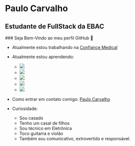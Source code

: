 # Paulo Carvalho

## Estudante de FullStack da EBAC

<p>
    ### Seja Bem-Vindo ao meu perfil GitHub 👋


* Atualmente estou trabalhando na <a href="Confiancemedical.com.br">Confiance Medical</a>

* Atualmente estou aprendendo:
    * <img src="C:\Users\paulo\OneDrive\Área de Trabalho\ebac-fullstackpython\FullStack\imagens\whatsapp.png" />
    * <img src="https://cdn.jsdelivr.net/gh/devicons/devicon/icons//-.svg" />
    * <img src="https://cdn.jsdelivr.net/gh/devicons/devicon/icons//-.svg" />
    * <img src="https://cdn.jsdelivr.net/gh/devicons/devicon/icons//-.svg" />
    * <img src="https://cdn.jsdelivr.net/gh/devicons/devicon/icons//-.svg" />
          
* Como entrar em contato comigo: 
    <a href='https://api.whatsapp.com/send?phone=5521999022950&text=Ol%C3%A1%2C%20tudo%20bem!%20Em%20breve%20responderei%20a%20sua%20mensagem.'>Paulo Carvalho</a>


* Curiosidade:
    * Sou casado
    * Tenho um casal de filhos
    * Sou técnico em Eletrônica
    * Toco guitarra e violão
    * Também sou comunicativo, extrovertido e responsável. 
</p>